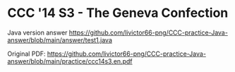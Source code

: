 # CCC '14 S3 - The Geneva Confection
Java version answer
https://github.com/livictor66-png/CCC-practice-Java-answer/blob/main/answer/test1.java

Original PDF:
https://github.com/livictor66-png/CCC-practice-Java-answer/blob/main/practice/ccc14s3.en.pdf

